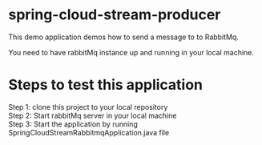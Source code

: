 # spring-cloud-stream-producer
This demo application demos how to send a message to to RabbitMq.

You need to have rabbitMq instance up and running in your local machine.

# Steps to test this application

Step 1: clone this project to your local repository</br>
Step 2: Start rabbitMq server in your local machine</br>
Step 3: Start the application by running SpringCloudStreamRabbitmqApplication.java file

